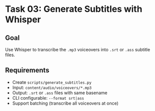 # Task 03: Generate Subtitles with Whisper

## Goal
Use Whisper to transcribe the `.mp3` voiceovers into `.srt` or `.ass` subtitle files.

## Requirements
- Create `scripts/generate_subtitles.py`
- Input: `content/audio/voiceovers/*.mp3`
- Output: `.srt` or `.ass` files with same basename
- CLI configurable: `--format srt|ass`
- Support batching (transcribe all voiceovers at once)
